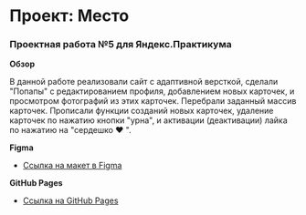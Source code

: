 # Проект: Место

### Проектная работа №5 для Яндекс.Практикума

**Обзор**

В данной работе реализовали сайт с адаптивной версткой, сделали "Попапы" с редактированием профиля, добавлением новых карточек, и просмотром фотографий из этих карточек. Перебрали заданный массив карточек. Прописали функции созданий новых карточек, удаление карточек по нажатию кнопки "урна", и активации (деактивации) лайка по нажатию на "сердешко ♥ ". 

**Figma**

* [Ссылка на макет в Figma](https://www.figma.com/file/bjyvbKKJN2naO0ucURl2Z0/JavaScript.-Sprint-5?node-id=0%3A1)

**GitHub Pages**

* [Ссылка на GitHub Pages](https://bor1sstan.github.io/mesto/)
